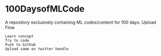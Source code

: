 # 100DaysofMLCode

A repository exclusively containing ML codes/content for 100 days.
Upload Flow

    Learn concept
    Try to code
    Push to Github
    Upload same on twitter handle
